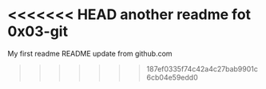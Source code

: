 <<<<<<< HEAD
another readme fot 0x03-git
=======
My first readme
README update from github.com
>>>>>>> 187ef0335f74c42a4c27bab9901c6cb04e59edd0
